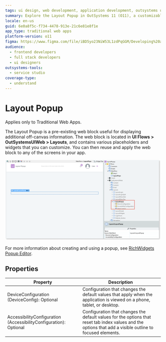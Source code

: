 ```yaml
---
tags: ui design, web development, application development, outsystems ui, web blocks
summary: Explore the Layout Popup in OutSystems 11 (O11), a customizable web block for displaying off-canvas information in Traditional Web Apps.
locale: en-us
guid: 6e0a8f5c-f734-4478-913e-21c6e81e8f1e
app_type: traditional web apps
platform-version: o11
figma: https://www.figma.com/file/iBD5yo23NiW53L1zdPqGGM/Developing%20an%20Application?node-id=238:15
audience:
  - frontend developers
  - full stack developers
  - ui designers
outsystems-tools:
  - service studio
coverage-type:
  - understand
---
```


# Layout Popup

<div class="info" markdown="1">

Applies only to Traditional Web Apps.

</div>

The Layout Popup is a pre-existing web block useful for displaying additional off-canvas information. The web block is located in **UI Flows > OutSystemsUIWeb > Layouts**, and contains various placeholders and widgets that you can customize. You can then reuse and apply the web block to any of the screens in your app.

![Screenshot of the Layout Popup web block in OutSystems Traditional Web App](images/layoutpopup-1-ss.png "Layout Popup Example")

For more information about creating and using a popup, see [RichWidgets Popup Editor](../../../inputs/popup.md).

## Properties

| Property | Description |
|---|---|
| DeviceConfiguration (DeviceConfig): Optional | Configuration that changes the default values that apply when the application is viewed on a phone, tablet, or desktop. |
| AccessibilityConfiguration (AccessibilityConfiguration): Optional | Configuration that changes the default values for the options that reset tab index values and the options that add a visible outline to focused elements. |
